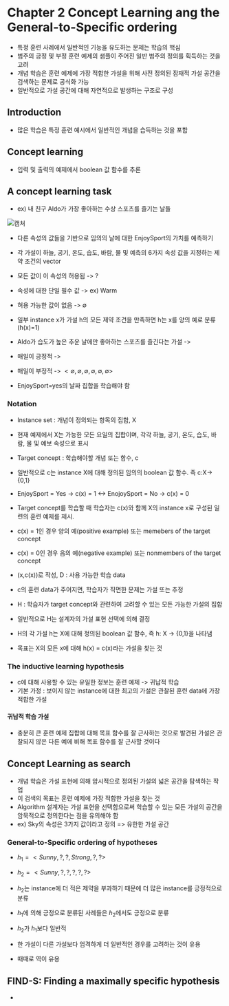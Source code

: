# Chapter 2 Concept Learning ang the General-to-Specific ordering
- 특정 훈련 사례에서 일반적인 기능을 유도하는 문제는 학습의 핵심
- 범주의 긍정 및 부정 훈련 예제의 샘플이 주어진 일반 범주의 정의를 획득하는 것을 고려
- 개념 학습은 훈련 예제에 가장 적합한 가설을 위해 사전 정의된 잠재적 가설 공간을 검색하는 문제로 공식화 가능
- 일반적으로 가설 공간에 대해 자연적으로 발생하는 구조로 구성

## Introduction
- 많은 학습은 특정 훈련 예시에서 일반적인 개념을 습득하는 것을 포함

## Concept learning
- 입력 및 출력의 예제에서 boolean 값 함수를 추론

## A concept learning task
- ex) 내 친구 Aldo가 가장 좋아하는 수상 스포츠를 즐기는 날들

![캡처](https://user-images.githubusercontent.com/80622859/190855001-33634f05-5a13-4ed4-80d0-dec1705c0c63.PNG)

- 다른 속성의 값들을 기반으로 임의의 날에 대한 EnjoySport의 가치를 예측하기
- 각 가설이 하늘, 공기, 온도, 습도, 바람, 물 및 예측의 6가지 속성 값을 지정하는 제약 조건의 vector
- 모든 값이 이 속성의 허용됨 -> ?
- 속성에 대한 단일 필수 값 -> ex) Warm
- 허용 가능한 값이 없음 -> $\emptyset$

- 일부 instance x가 가설 h의 모든 제약 조건을 만족하면 h는 x를 양의 예로 분류(h(x)=1)
- Aldo가 습도가 높은 추운 날에만 좋아하는 스포츠를 즐긴다는 가설 -> <?,Cold,High,?,?,?>
- 매일이 긍정적 -> <?,?,?,?,?,?>
- 매일이 부정적 -> $<\emptyset, \emptyset,\emptyset,\emptyset,\emptyset,\emptyset>$

- EnjoySport=yes의 날짜 집합을 학습해야 함

### Notation
- Instance set : 개념이 정의되는 항목의 집합, X
- 현재 예제에서 X는 가능한 모든 요일의 집합이며, 각각 하늘, 공기, 온도, 습도, 바람, 물 및 예보 속성으로 표시
- Target concept : 학습해야할 개념 또는 함수, c
- 일반적으로 c는 instance X에 대해 정의된 임의의 boolean 값 함수. 즉 c:X->{0,1}
- EnjoySport = Yes -> c(x) = 1 <-> EnojoySport = No -> c(x) = 0

- Target concept를 학습할 때 학습자는 c(x)와 함께 X의 instance x로 구성된 일련의 훈련 예제를 제시.
- c(x) = 1인 경우 양의 예(positive example) 또는 memebers of the target concept
- c(x) = 0인 경우 음의 예(negative example) 또는 nonmembers of the target concept
- (x,c(x))로 작성, D : 사용 가능한 학습 data
- c의 훈련 data가 주어지면, 학습자가 직면한 문제는 가설 또는 추정
- H :  학습자가 target concept와 관련하여 고려할 수 있는 모든 가능한 가설의 집합
- 일반적으로 H는 설계자의 가설 표현 선택에 의해 결정
- H의 각 가설 h는 X에 대해 정의된 boolean 값 함수, 즉 h: X -> {0,1}을 나타냄
- 목표는 X의 모든 x에 대해 h(x) = c(x)라는 가설을 찾는 것

### The inductive learning hypothesis
- c에 대해 사용할 수 있는 유일한 정보는 훈련 예제 -> 귀납적 학습
- 기본 가정 : 보이지 않는 instance에 대한 최고의 가설은 관찰된 훈련 data에 가장 적합한 가설

#### 귀납적 학습 가설
- 충분히 큰 훈련 예제 집합에 대해 목표 함수를 잘 근사하는 것으로 발견된 가설은 관찰되지 않은 다른 예에 비해 목표 함수를 잘 근사할 것이다

## Concept Learning as search
- 개념 학습은 가설 표현에 의해 암시적으로 정의된 가설의 넓은 공간을 탐색하는 작업
- 이 검색의 목표는 훈련 예제에 가장 적합한 가설을 찾는 것
- Algorithm 설계자는 가설 표현을 선택함으로써 학습할 수 있는 모든 가설의 공간을 암묵적으로 정의한다는 점을 유의해야 함
- ex) Sky의 속성은 3가지 값이라고 정의 => 유한한 가설 공간

### General-to-Specific ordering of hypotheses
- $h_1 = <Sunny,?,?,Strong,?,?>$
- $h_2 = <Sunny,?,?,?,?,?>$
- $h_2$는 instance에 더 적은 제약을 부과하기 때문에 더 많은 instance를 긍정적으로 분류
- $h_1$에 의해 긍정으로 분류된 사례들은 $h_2$에서도 긍정으로 분류
- $h_2$가 $h_1$보다 일반적

- 한 가설이 다른 가설보다 엄격하게 더 일반적인 경우를 고려하는 것이 유용
- 때때로 역이 유용

## FIND-S: Finding a maximally specific hypothesis
-
